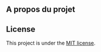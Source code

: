 ## A propos du projet



## License

This project is under the [MIT license](https://opensource.org/licenses/MIT).
